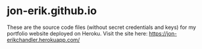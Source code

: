 # jon-erik.github.io

These are the source code files (without secret credentials and keys) for my portfolio website deployed on Heroku. Visit the site here: https://jon-erikchandler.herokuapp.com/
